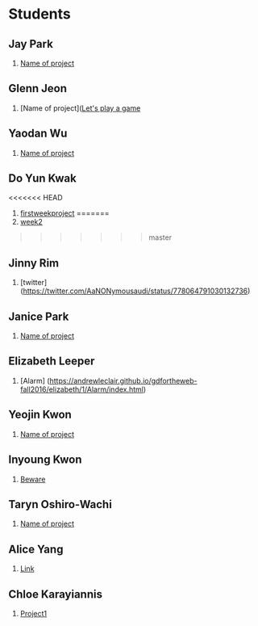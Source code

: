 # Students

## Jay Park

1. [Name of project](#URL)

## Glenn Jeon

1. [Name of project]([Let's play a game](github.com/andrewleclair/gdfortheweb-fall2016/glenn/1)

## Yaodan Wu

1. [Name of project](#URL)

## Do Yun Kwak

<<<<<<< HEAD
1. [firstweekproject](https://www.google.com/maps/@41.824658,-71.411502,17z)
=======
1. [week2](file:///Users/DoYunKwak/gdfortheweb-fall2016/doyun/1/index.html)
>>>>>>> master

## Jinny Rim

1. [twitter] (https://twitter.com/AaNONymousaudi/status/778064791030132736)

## Janice Park

1. [Name of project](#URL)

## Elizabeth Leeper

1. [Alarm] (https://andrewleclair.github.io/gdfortheweb-fall2016/elizabeth/1/Alarm/index.html)

## Yeojin Kwon

1. [Name of project](#URL)

## Inyoung Kwon

1. [Beware](https://www.facebook.com/photo.php?fbid=1115213765226805&set=pcb.1115216691893179&type=3&theater)

## Taryn Oshiro-Wachi

1. [Name of project](#URL)

## Alice Yang

1. [Link](#https://www.youtube.com/watch?v=OXXjdpUoMMg)

## Chloe Karayiannis

1. [Project1](file:///Volumes/4016012332/RISD%202016-17/FALL%202016/DESIGN%20WEB/gdfortheweb-fall2016/chloe/1/JustKeepClicking/Project1.html)

